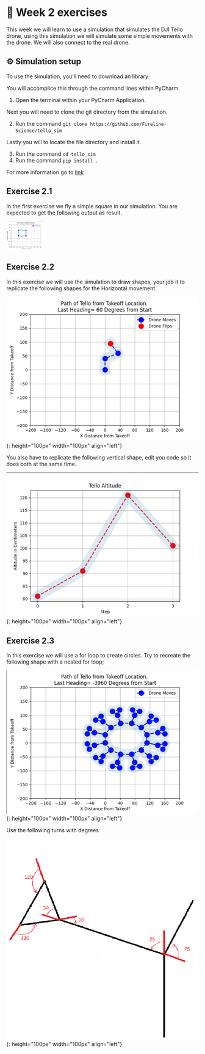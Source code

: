 # :pencil: Week 2 exercises 
This week we will learn to use a simulation that simulates the DJI Tello drone, using this simulation we will simulate some simple movements with the drone. 
We will also connect to the real drone.

## :gear: Simulation setup
To use the simulation, you'll need to download an library.

You will accomplice this through the command lines within PyCharm.

1. Open the terminal within your PyCharm Application.

Next you will need to clone the git directory from the simulation.

2. Run the command  `git clone https://github.com/Fireline-Science/tello_sim`

Lastly you will to locate the file directory and install it.

3. Run the command `cd tello_sim`
4. Run the command `pip install .`

For more information go to [link](https://github.com/Fireline-Science/tello_sim)

## Exercise 2.1

In the first exercise we fly a simple square in our simulation. 
You are expected to get the following output as result.

<img src="/Media/Exercise%202.1%20Week%202.png" width="100"/>

## Exercise 2.2

In this exercise we will use the simulation to draw shapes, your job it to replicate the following shapes for the Horizontal movement.

![Horizontal Graph](/Media/horGraph.png){: height="100px" width="100px" align="left"}

You also have to replicate the following vertical shape, edit you code so it does both at the same time.

![Horizontal Graph](/Media/verGraph.png){: height="100px" width="100px" align="left"}

## Exercise 2.3

In this exercise we will use a for loop to create circles. Try to recreate the following shape with a nested for loop;

![Horizontal Graph](/Media/LoopShape.png){: height="100px" width="100px" align="left"}

Use the following turns with degrees

![Horizontal Graph](/Media/angle's.png){: height="100px" width="100px" align="left"}